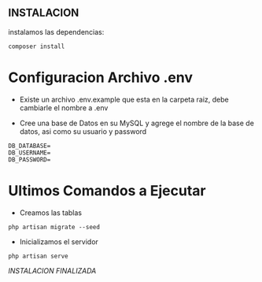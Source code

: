 ## INSTALACION
instalamos las dependencias:
```
composer install
```

# Configuracion Archivo .env
*  Existe un archivo .env.example que esta en la carpeta raiz, debe cambiarle el nombre a .env 

* Cree una base de Datos en su MySQL y agrege el nombre de la base de datos, asi como su usuario y password
```
DB_DATABASE=
DB_USERNAME=
DB_PASSWORD=
```

# Ultimos Comandos a Ejecutar
* Creamos las tablas
```
php artisan migrate --seed
```

* Inicializamos el servidor
```
php artisan serve
```
_INSTALACION FINALIZADA_